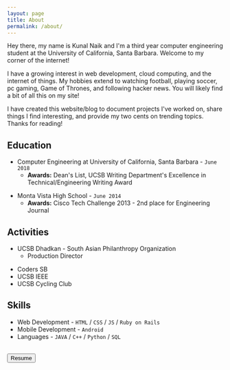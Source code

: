 ```yaml
---
layout: page
title: About
permalink: /about/
---
```


Hey there, my name is Kunal Naik and I'm a third year computer engineering student at the University of California, Santa Barbara. Welcome to my corner of the internet!  

I have a growing interest in web development, cloud computing, and the internet of things. My hobbies extend to watching football, playing soccer, pc gaming, Game of Thrones, and following hacker news. You will likely find a bit of all this on my site!

I have created this website/blog to document projects I've worked on, share things I find interesting, and provide my two cents on trending topics. Thanks for reading!

## Education

+ Computer Engineering at University of California, Santa Barbara  - `June 2018`
  - **Awards:** Dean's List, UCSB Writing Department's Excellence in Technical/Engineering Writing Award
* Monta Vista High School - `June 2014`
  - **Awards:** Cisco Tech Challenge 2013 - 2nd place for Engineering Journal  

## Activities
+ UCSB Dhadkan - South Asian Philanthropy Organization
  - Production Director  
* Coders SB  
* UCSB IEEE  
* UCSB Cycling Club

## Skills

* Web Development - `HTML` / `CSS` / `JS` / `Ruby on Rails`
* Mobile Development - `Android`
* Languages - `JAVA` / `C++` / `Python` / `SQL`

<br>
<a href="https://1drv.ms/b/s!Aj21uSXyMDjVyxfvxfW7YSPPE_Lq"><button class="res-btn" href="https://1drv.ms/b/s!Aj21uSXyMDjVyxfvxfW7YSPPE_Lq">Resume</button></a>
